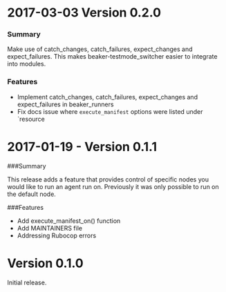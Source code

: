 # 2017-03-03 Version 0.2.0
### Summary
Make use of catch_changes, catch_failures, expect_changes and expect_failures. This makes beaker-testmode_switcher easier to integrate into modules.

### Features
- Implement catch_changes, catch_failures, expect_changes and expect_failures in beaker_runners
- Fix docs issue where `execute_manifest` options were listed under `resource

# 2017-01-19 - Version 0.1.1
###Summary

This release adds a feature that provides control of specific nodes you would like to run an agent run on. Previously it was only possible to run on the default node.

###Features
- Add execute_manifest_on() function
- Add MAINTAINERS file
- Addressing Rubocop errors

# Version 0.1.0

Initial release.
